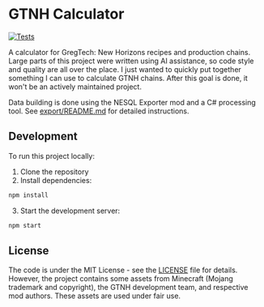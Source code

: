 # GTNH Calculator

[![Tests](https://github.com/ShadowTheAge/gtnh/actions/workflows/deploy.yml/badge.svg)](https://github.com/ShadowTheAge/gtnh/actions/workflows/deploy.yml)

A calculator for GregTech: New Horizons recipes and production chains.
Large parts of this project were written using AI assistance, so code style and quality are all over the place.
I just wanted to quickly put together something I can use to calculate GTNH chains. After this goal is done, it won't be an actively maintained project.

Data building is done using the NESQL Exporter mod and a C# processing tool. See [export/README.md](export/README.md) for detailed instructions.

## Development

To run this project locally:

1. Clone the repository
2. Install dependencies:
```bash
npm install
```
3. Start the development server:
```bash
npm start
```

## License

The code is under the MIT License - see the [LICENSE](LICENSE) file for details.
However, the project contains some assets from Minecraft (Mojang trademark and copyright), the GTNH development team, and respective mod authors. These assets are used under fair use.
